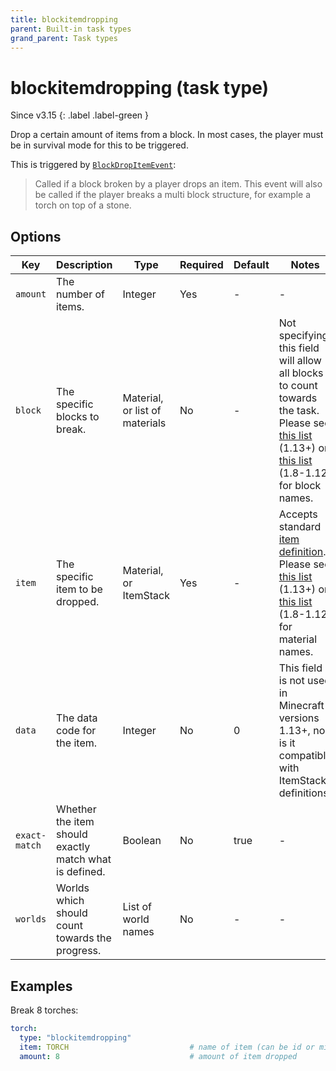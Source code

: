 ```yaml
---
title: blockitemdropping
parent: Built-in task types
grand_parent: Task types
---
```


# blockitemdropping (task type)

Since v3.15
{: .label .label-green }

Drop a certain amount of items from a block. In most cases, the
player must be in survival mode for this to be triggered.

This is triggered by [`BlockDropItemEvent`](https://hub.spigotmc.org/javadocs/bukkit/org/bukkit/event/block/BlockDropItemEvent.html):

> Called if a block broken by a player drops an item. 
> This event will also be called if the player breaks 
> a multi block structure, for example a torch on top 
> of a stone.

## Options

| Key           | Description                                            | Type                           | Required | Default | Notes                                                                                                                                                                                                                                                                           |
|---------------|--------------------------------------------------------|--------------------------------|----------|---------|---------------------------------------------------------------------------------------------------------------------------------------------------------------------------------------------------------------------------------------------------------------------------------|
| `amount`      | The number of items.                                   | Integer                        | Yes      | \-      | \-                                                                                                                                                                                                                                                                              |
| `block`       | The specific blocks to break.                          | Material, or list of materials | No       | \-      | Not specifying this field will allow all blocks to count towards the task. Please see [this list](https://hub.spigotmc.org/javadocs/bukkit/org/bukkit/Material.html) (1.13+) or [this list](https://helpch.at/docs/1.12.2/org/bukkit/Material.html) (1.8-1.12) for block names. |
| `item`        | The specific item to be dropped.                       | Material, or ItemStack         | Yes      | \-      | Accepts standard [item definition](../configuration/defining-items). Please see [this list](https://hub.spigotmc.org/javadocs/bukkit/org/bukkit/Material.html) (1.13+) or [this list](https://helpch.at/docs/1.12.2/org/bukkit/Material.html) (1.8-1.12) for material names.    |
| `data`        | The data code for the item.                            | Integer                        | No       | 0       | This field is not used in Minecraft versions 1.13+, nor is it compatible with ItemStack definitions.                                                                                                                                                                            |
| `exact-match` | Whether the item should exactly match what is defined. | Boolean                        | No       | true    | \-                                                                                                                                                                                                                                                                              |
| `worlds`      | Worlds which should count towards the progress.        | List of world names            | No       | \-      | \-                                                                                                                                                                                                                                                                              |

## Examples

Break 8 torches:

``` yaml
torch:
  type: "blockitemdropping"
  item: TORCH                           # name of item (can be id or minecraft name)
  amount: 8                             # amount of item dropped
```
